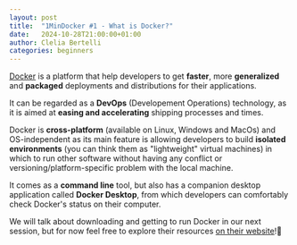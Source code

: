 ```yaml
---
layout: post
title:  "1MinDocker #1 - What is Docker?"
date:   2024-10-28T21:00:00+01:00
author: Clelia Bertelli
categories: beginners
---
```


[Docker](https://www.docker.com/) is a platform that help developers to get **faster**, more **generalized** and **packaged** deployments and distributions for their applications.

It can be regarded as a **DevOps** (Developement Operations) technology, as it is aimed at **easing and accelerating** shipping processes and times.

Docker is **cross-platform** (available on Linux, Windows and MacOs) and OS-independent as its main feature is allowing developers to build **isolated environments** (you can think them as "lightweight" virtual machines) in which to run other software without having any conflict or versioning/platform-specific problem with the local machine.

It comes as a **command line** tool, but also has a companion desktop application called **Docker Desktop**, from which developers can comfortably check Docker's status on their computer.

We will talk about downloading and getting to run Docker in our next session, but for now feel free to explore their resources [on their website](https://docs.docker.com/)!🥰